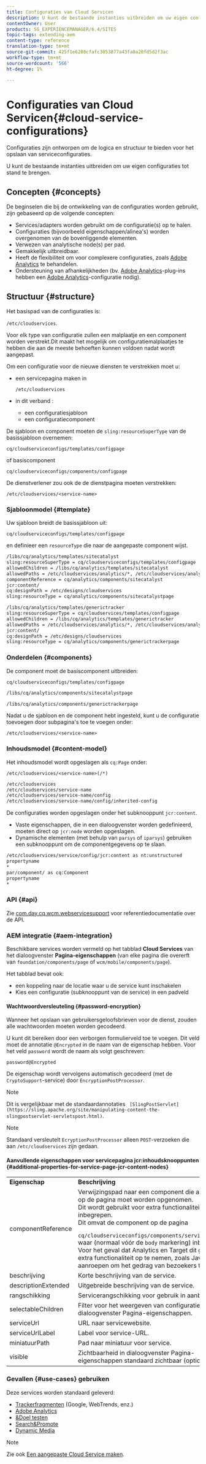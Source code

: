 ```yaml
---
title: Configuraties van Cloud Servicen
description: U kunt de bestaande instanties uitbreiden om uw eigen configuraties tot stand te brengen.
contentOwner: User
products: SG_EXPERIENCEMANAGER/6.4/SITES
topic-tags: extending-aem
content-type: reference
translation-type: tm+mt
source-git-commit: 425f1e6288cfafc3053877a43fa0a20fd5d2f3ac
workflow-type: tm+mt
source-wordcount: '566'
ht-degree: 1%

---
```



# Configuraties van Cloud Servicen{#cloud-service-configurations}

Configuraties zijn ontworpen om de logica en structuur te bieden voor het opslaan van serviceconfiguraties.

U kunt de bestaande instanties uitbreiden om uw eigen configuraties tot stand te brengen.

## Concepten {#concepts}

De beginselen die bij de ontwikkeling van de configuraties worden gebruikt, zijn gebaseerd op de volgende concepten:

* Services/adapters worden gebruikt om de configuratie(s) op te halen.
* Configuraties (bijvoorbeeld eigenschappen/alinea&#39;s) worden overgenomen van de bovenliggende elementen.
* Verwezen van analytische node(s) per pad.
* Gemakkelijk uitbreidbaar.
* Heeft de flexibiliteit om voor complexere configuraties, zoals [Adobe Analytics](/help/sites-administering/marketing-cloud.md#integrating-with-adobe-analytics) te behandelen.
* Ondersteuning van afhankelijkheden (bv. [Adobe Analytics](/help/sites-administering/marketing-cloud.md#integrating-with-adobe-analytics)-plug-ins hebben een [Adobe Analytics](/help/sites-administering/marketing-cloud.md#integrating-with-adobe-analytics)-configuratie nodig).

## Structuur {#structure}

Het basispad van de configuraties is:

`/etc/cloudservices`.

Voor elk type van configuratie zullen een malplaatje en een component worden verstrekt.Dit maakt het mogelijk om configuratiemalplaatjes te hebben die aan de meeste behoeften kunnen voldoen nadat wordt aangepast.

Om een configuratie voor de nieuwe diensten te verstrekken moet u:

* een servicepagina maken in

   `/etc/cloudservices`

* in dit verband :

   * een configuratiesjabloon
   * een configuratiecomponent

De sjabloon en component moeten de `sling:resourceSuperType` van de basissjabloon overnemen:

`cq/cloudserviceconfigs/templates/configpage`

of basiscomponent

`cq/cloudserviceconfigs/components/configpage`

De dienstverlener zou ook de de dienstpagina moeten verstrekken:

`/etc/cloudservices/<service-name>`

### Sjabloonmodel {#template}

Uw sjabloon breidt de basissjabloon uit:

`cq/cloudserviceconfigs/templates/configpage`

en definieer een `resourceType` die naar de aangepaste component wijst.

```xml
/libs/cq/analytics/templates/sitecatalyst
sling:resourceSuperType = cq/cloudserviceconfigs/templates/configpage
allowedChildren = /libs/cq/analytics/templates/sitecatalyst
allowedPaths = /etc/cloudservices/analytics/*, /etc/cloudservices/analytics/.*
componentReference = cq/analytics/components/sitecatalyst
jcr:content/
cq:designPath = /etc/designs/cloudservices
sling:resourceType = cq/analytics/components/sitecatalystpage

/libs/cq/analytics/templates/generictracker
sling:resourceSuperType = cq/cloudservices/templates/configpage
allowedChildren = /libs/cq/analytics/templates/generictracker
allowedPaths = /etc/cloudservices/analytics/*, /etc/cloudservices/analytics/.*
jcr:content/
cq:designPath = /etc/designs/cloudservices
sling:resourceType = cq/analytics/components/generictrackerpage
```

### Onderdelen {#components}

De component moet de basiscomponent uitbreiden:

`cq/cloudserviceconfigs/templates/configpage`

```xml
/libs/cq/analytics/components/sitecatalystpage

/libs/cq/analytics/components/generictrackerpage
```

Nadat u de sjabloon en de component hebt ingesteld, kunt u de configuratie toevoegen door subpagina&#39;s toe te voegen onder:

`/etc/cloudservices/<service-name>`

### Inhoudsmodel {#content-model}

Het inhoudsmodel wordt opgeslagen als `cq:Page` onder:

`/etc/cloudservices/<service-name>(/*)`

```xml
/etc/cloudservices
/etc/cloudservices/service-name
/etc/cloudservices/service-name/config
/etc/cloudservices/service-name/config/inherited-config
```

De configuraties worden opgeslagen onder het subknooppunt `jcr:content`.

* Vaste eigenschappen, die in een dialoogvenster worden gedefinieerd, moeten direct op `jcr:node` worden opgeslagen.
* Dynamische elementen (met behulp van `parsys` of `iparsys`) gebruiken een subknooppunt om de componentgegevens op te slaan.

```xml
/etc/cloudservices/service/config/jcr:content as nt:unstructured
propertyname
*
par/component/ as cq:Component
propertyname
*
```

### API {#api}

Zie [com.day.cq.wcm.webservicesupport](https://helpx.adobe.com/experience-manager/6-4/sites/developing/using/reference-materials/javadoc/com/day/cq/wcm/webservicesupport/package-summary.html) voor referentiedocumentatie over de API.

### AEM integratie {#aem-integration}

Beschikbare services worden vermeld op het tabblad **Cloud Services** van het dialoogvenster **Pagina-eigenschappen** (van elke pagina die overerft van `foundation/components/page` of `wcm/mobile/components/page`).

Het tabblad bevat ook:

* een koppeling naar de locatie waar u de service kunt inschakelen
* Kies een configuratie (subknooppunt van de service) in een padveld

#### Wachtwoordversleuteling {#password-encryption}

Wanneer het opslaan van gebruikersgeloofsbrieven voor de dienst, zouden alle wachtwoorden moeten worden gecodeerd.

U kunt dit bereiken door een verborgen formulierveld toe te voegen. Dit veld moet de annotatie `@Encrypted` in de naam van de eigenschap hebben. Voor het veld `password` wordt de naam als volgt geschreven:

`password@Encrypted`

De eigenschap wordt vervolgens automatisch gecodeerd (met de `CryptoSupport`-service) door `EncryptionPostProcessor`.

>[!NOTE]
>
>Dit is vergelijkbaar met de standaardannotaties ` [SlingPostServlet](https://sling.apache.org/site/manipulating-content-the-slingpostservlet-servletspost.html)`.

>[!NOTE]
>
>Standaard versleutelt `EcryptionPostProcessor` alleen `POST`-verzoeken die aan `/etc/cloudservices` zijn gedaan.

#### Aanvullende eigenschappen voor servicepagina jcr:inhoudsknooppunten {#additional-properties-for-service-page-jcr-content-nodes}

<table> 
 <tbody> 
  <tr> 
   <td><strong>Eigenschap</strong></td> 
   <td><strong>Beschrijving</strong></td> 
  </tr> 
  <tr> 
   <td>componentReference</td> 
   <td>Verwijzingspad naar een component die automatisch op de pagina moet worden opgenomen.<br /> Dit wordt gebruikt voor extra functionaliteit en JS inbegrepen.<br /> Dit omvat de component op de pagina <br /> <code> cq/cloudserviceconfigs/components/servicecomponents</code><br /> waar (normaal vóór de  <code>body</code> markering) inbegrepen is.<br /> Voor het geval dat Analytics en Target dit gebruiken om extra functionaliteit op te nemen, zoals JavaScript-aanroepen om het gedrag van bezoekers te volgen.</td> 
  </tr> 
  <tr> 
   <td>beschrijving</td> 
   <td>Korte beschrijving van de service.<br /> </td> 
  </tr> 
  <tr> 
   <td>descriptionExtended</td> 
   <td>Uitgebreide beschrijving van de service.</td> 
  </tr> 
  <tr> 
   <td>rangschikking</td> 
   <td>Servicerangschikking voor gebruik in aanbiedingen.</td> 
  </tr> 
  <tr> 
   <td>selectableChildren</td> 
   <td>Filter voor het weergeven van configuraties in het dialoogvenster Pagina-eigenschappen.</td> 
  </tr> 
  <tr> 
   <td>serviceUrl</td> 
   <td>URL naar servicewebsite.</td> 
  </tr> 
  <tr> 
   <td>serviceUrlLabel</td> 
   <td>Label voor service-URL.</td> 
  </tr> 
  <tr> 
   <td>miniatuurPath</td> 
   <td>Pad naar miniatuur voor service.</td> 
  </tr> 
  <tr> 
   <td>visible</td> 
   <td>Zichtbaarheid in dialoogvenster Pagina-eigenschappen standaard zichtbaar (optioneel)</td> 
  </tr> 
 </tbody> 
</table>

### Gevallen {#use-cases} gebruiken

Deze services worden standaard geleverd:

* [Trackerfragmenten](/help/sites-administering/external-providers.md)  (Google, WebTrends, enz.)
* [Adobe Analytics](/help/sites-administering/marketing-cloud.md#integrating-with-adobe-analytics)
* [&amp;Doel testen](/help/sites-administering/marketing-cloud.md#integrating-with-adobe-target)
* [Search&amp;Promote](/help/sites-administering/marketing-cloud.md#integrating-with-search-promote)
* [ Dynamic Media ](/help/sites-administering/marketing-cloud.md#integrating-with-scene)

>[!NOTE]
>
>Zie ook [Een aangepaste Cloud Service maken](/help/sites-developing/extending-cloud-config-custom-cloud.md).

